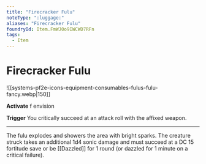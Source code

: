 ```yaml
---
title: "Firecracker Fulu"
noteType: ":luggage:"
aliases: "Firecracker Fulu"
foundryId: Item.FmWJ0o9IWCWD7RFn
tags:
  - Item
---
```


# Firecracker Fulu
![[systems-pf2e-icons-equipment-consumables-fulus-fulu-fancy.webp|150]]

**Activate** f envision

**Trigger** You critically succeed at an attack roll with the affixed weapon.

* * *

The fulu explodes and showers the area with bright sparks. The creature struck takes an additional 1d4 sonic damage and must succeed at a DC 15 fortitude save or be [[Dazzled]] for 1 round (or dazzled for 1 minute on a critical failure).
